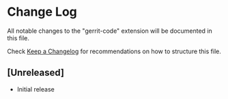 # Change Log

All notable changes to the "gerrit-code" extension will be documented in this file.

Check [Keep a Changelog](http://keepachangelog.com/) for recommendations on how to structure this file.

## [Unreleased]

- Initial release